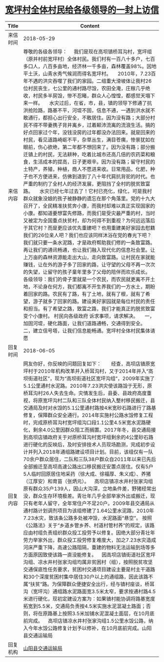 # [宽坪村全体村民给各级领导的一封上访信](http://www.shangluo.gov.cn/zmhd/ldxxxx.jsp?urltype=leadermail.LeaderMailContentUrl&wbtreeid=1112&leadermailid=4729)

| Title |                                                                                                                                                                                                                                                                                                                                                                                                                                                                                                                                                         Content                                                                                                                                                                                                                                                                                                                                                                                                                                                                                                                                                         |
|:-----:|-------------------------------------------------------------------------------------------------------------------------------------------------------------------------------------------------------------------------------------------------------------------------------------------------------------------------------------------------------------------------------------------------------------------------------------------------------------------------------------------------------------------------------------------------------------------------------------------------------------------------------------------------------------------------------------------------------------------------------------------------------------------------------------------------------------------------------------------------------------------------------------------------------------------------------------------------------------------------------------------------------------------------------------------------------------------------------------------------------------------------|
| 来信时间  | 2018-05-29                                                                                                                                                                                                                                                                                                                                                                                                                                                                                                                                                                                                                                                                                                                                                                                                                                                                                                                                                                                                                                                                                                              |
| 来信内容  | 尊敬的各级各领导：     我们是现在高坝镇桥耳沟村，宽坪组（原并村前宽坪村）全体村民。我们村有一百八十多户，七百多口人，八百多亩地，经济林一千多亩，森林覆盖98%。因地平土沃，山青水秀气候润而得名宽坪村。     2010年，7.23百年不遇的洪灾吞噬了我们的家园。二组重大滑坡体让我村26位村民丧生，七公里的通村路尽毁，农田全淹，庄稼几乎绝收，村民多半房毁，惨不忍睹，群众人心惶惶，都感觉天塌下来一样。     水灾过后，在省，市，县，镇的领导下修通了抗洪抢险路，路基不平，河堤不固，信息不通，一遇到洪水就不敢通行，都担心出行安全，不敢居住。因为没有路；大部分村民不得不带妻携子背井离乡，过着颠沛流离的流浪生活。搞的好点回家过个年，没钱没房的过年都没办法回来。就是回来的村民，看见道路崎岖不平，杂草丛生，满目苍痍，惨景犹如在眼前，伤心欲绝，第二年都不想回来了。因为没有路；部分搬迁镇上的村民，无法耕种，吃着比城市还高几倍的农药菜和粮食，生活成本的提高，日子更艰辛。因为没有路；留守村民的土特产，养殖，种植，商人不愿进来收。日常用品，化肥，种子也不方便进来，仿佛到退到了八十年代肩抗背驼的时代。也严重的制约了全村人的经济发展，更阻挡了全村的脱贫致富路。     水灾已经七年过去了！它村已亮化，绿化，可是我村群众就象没娘的孩子被静静的遗忘在那个角落里。党的十九大召开了，全民精准扶贫奔小康，而我村却难以真正实现国家的小康。都知道要想富先修路，而我们是受灾最严重的村，当时又被定为全国重点扶贫村，却为何得不到重视？为何远远落后于其它村？而是更应该优先重建吧？也用重建美好家园去慰籍我们的26位亲人吧？我们也应该同样沐浴在党的春光下吧？我们就只要一条水泥路，才是政府帮助我们修的一条致富路。再让我们的通讯畅通，也让我们融入现代化的信息社会里。让上万亩的森林资源能走出大山，走向致富路。让村民在家就能赚钱，让在外的游子多了回家的路，让守望的父母不再一次次的失望，让留守的孩子童年里多了父母的陪伴而欢乐成长。     各级领导：我们的骨子里就是一个农民，而农民就更离不开土地，不论身在何方，我们都离不开生养我们的一方水土，期盼着回家的路。农民有了路，有了土地，就有了根，就有了希望，游子就多了回家的路。建设美好家园就是每位村民的责任和担当。有了希望之路，致富之路，我们才能真正的脱贫致富变个小康村。 村民向各级政府 诉求事项，请求解决。     一，加固河堤，硬化路面，让我们道路通畅，交通得到安全。    二，建立信号塔，让我们信息能畅通。宽坪村全体村民集体请愿 |
| 回复时间  | 2018-06-05                                                                                                                                                                                                                                                                                                                                                                                                                                                                                                                                                                                                                                                                                                                                                                                                                                                                                                                                                                                                                                                                                                              |
| 回复内容  | 网友你好，你反映的问题回复如下：　　经查，高坝店镇原宽坪村于2010年机构改革并入桥耳沟村，又于2014年并入“高坝街道社区”，现为“高坝街道社区宽坪沟组”，2009年实施了5.1公里通村水泥路。2010年7.23洪灾使该路毁于无形，原桥耳沟村26人失去生命。灾情发生后，县委、县政府高度重视，将原宽坪沟村二队和三队全体村民纳入整村移民搬迁，县交通局及时对水毁的5.1公里通村路按4米宽砂石路进行了路基修复，保障群众安全通行。2014年实施村公路水毁修复工程时，完成原桥耳沟村宽坪组沟口段1.1公里4.5米宽水泥路硬化，剩余4.0公里因群众阻工而搁置。2017年冬，县交通局接到高坝店镇政府关于对原桥耳沟村宽坪组剩余的4公里砂石路进行硬化的反映后，及时安排技术人员现场勘测，完成初步设计并列入2018年通组路建设项目计划。目前，该组仅有一队70余户群众居住，二队和三队38户群众自2011年以来已先后全部搬迁至高坝高速公路出口移民搬迁安置点居住。仅有5户5人临时回原居住地采药（徐大成、徐福厚、朱义成）、养猪（江厚安）和育苗（张炳元）。    高坝店镇凉水井村张家沟组原有群众35户139人，因山大沟深，立地条件差，野猪经常出没，群众生存环境极差。青壮年几乎全部举家外出或搬迁，现只有老年人留守，全年常住户不足20户。2009年县交通局从通村路计划调剂项目为该组修建了1.64公里水泥路，2010年7.23水灾，致该条公路多处被冲毁，水泥路面“悬空”。 按照《公路法》关于“乡道乡管乡养、村道村管村养”的规定，该路应由村组负责组织群众投工投劳予以修复。因绝大部分青壮年劳力举家外出，群众投工投劳修复难度大，加之7.23水灾造成河床严重下降，高速公路阻隔，重建的物料无法运输到场等多方面原因致使该路一直没能修复。    因高坝店镇街道社区宽坪沟组、凉水井村张家沟组均属非贫困村（组），按照脱贫攻坚交通保底性任务要求，贫困村交通项目建设主要是村主干道路和30个深度贫困村集中居住30户以上的通组路，因此该路不属“扶贫”路。为保障群众便捷安全出行，经与镇村座谈，桥耳沟（宽坪沟）通组路水泥路面宽3.5米太窄，要求按通村路4.5米进行硬化，现初定建设方案为：如果镇村能协调将路基宽度拓宽到5.5米，交通局负责按4.5米实施水泥混凝土路面；否则，将在原路基上按照3.5米加铺水泥混凝土面层，在10月底前完成。    高坝店镇凉水井村张家沟组1.5公里水毁公路，纳入今年水毁公路修复计划予以修补，在10月底前完成。山阳县交通运输局                     |
| 回复机构  | [山阳县交通运输局](../../category/agencies/山阳县交通运输局.md)                                                                                                                                                                                                                                                                                                                                                                                                                                                                                                                                                                                                                                                                                                                                                                                                                                                                                                                                                                                                                                                                         |